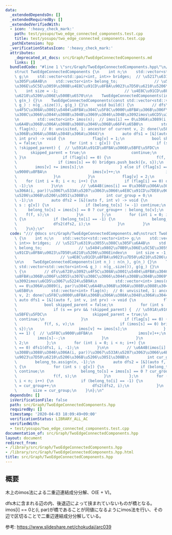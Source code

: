 ```yaml
---
data:
  _extendedDependsOn: []
  _extendedRequiredBy: []
  _extendedVerifiedWith:
  - icon: ':heavy_check_mark:'
    path: test/yosupo/two_edge_connected_components.test.cpp
    title: test/yosupo/two_edge_connected_components.test.cpp
  _pathExtension: hpp
  _verificationStatusIcon: ':heavy_check_mark:'
  attributes:
    _deprecated_at_docs: src/Graph/TwoEdgeConnectedComponents.md
    links: []
  bundledCode: "#line 1 \"src/Graph/TwoEdgeConnectedComponents.hpp\"\n/// @docs src/Graph/TwoEdgeConnectedComponents.md\n\
    struct TwoEdgeConnectedComponents {\n    int n;\n    std::vector<std::vector<int>>\
    \ g;\n    std::vector<std::pair<int, int>> bridges;  // \u5217\u6319\u3055\u308C\
    \u305F\u6A4B\n    std::vector<int> belong_to;                // \u5404\u9802\u70B9\
    \u306E\u5C5E\u3059\u308B\u4E8C\u91CD\u8FBA\u9023\u7D50\u6210\u5206\u306Eindex\n\
    \    int size = -1;                             // \u4E8C\u91CD\u8FBA\u9023\u7D50\
    \u6210\u5206\u306E\u500B\u6570\n\n    TwoEdgeConnectedComponents(int n_) : n(n_),\
    \ g(n_) {}\n    TwoEdgeConnectedComponents(const std::vector<std::vector<int>>&\
    \ g_) : n(g_.size()), g(g_) {}\n    void build() {\n        // dfs\u6728\u3092\
    \u4F5C\u308A\u3001\u5404\u8FBA\u304C\u5F8C\u9000\u8FBA\u306B\u306F\u3055\u307E\
    \u308C\u3066\u3044\u308B\u304B\u3069\u3046\u304B\u3092imos\u6CD5\u3067\u5224\u5B9A\
    \n        std::vector<int> imos(n);  // imos[i] == 0\u306A\u3089(i, par)\u304C\
    \u6A4B\u306B\u306A\u308B\u3088\u3046\u306B\u66F4\u65B0\n        std::vector<int>\
    \ flag(n);  // 0: unvisited, 1: ancestor of current v, 2: done(\u5F8C\u9000\u8FBA\
    \u306B\u306A\u308A\u3048\u306A\u3044)\n        auto dfs1 = [&](auto f, int v,\
    \ int prv) -> void {\n            flag[v] = 1;\n            bool skipped_parent\
    \ = false;\n            for (int s : g[v]) {\n                if (s == prv &&\
    \ !skipped_parent) {  // \u591A\u91CD\u8FBA\u306B\u5BFE\u5FDC\n              \
    \      skipped_parent = true;\n                    continue;\n               \
    \ }\n                if (flag[s] == 0) {\n                    f(f, s, v);\n  \
    \                  if (imos[s] == 0) bridges.push_back({v, s});\n            \
    \        imos[v] += imos[s];\n                } else if (flag[s] == 1) {  // \u5F8C\
    \u9000\u8FBA\n                    imos[v]++;\n                    imos[s]--;\n\
    \                }\n            }\n            flag[v] = 2;\n        };\n    \
    \    for (int i = 0; i < n; i++) {\n            if (flag[i] == 0) dfs1(dfs1, i,\
    \ -1);\n        }\n\n        // \u6A4B(imos[i] == 0\u3068\u306A\u308B\u3088\u3046\
    \u306A(i, par))\u3067\u533A\u5207\u3063\u3066\u4E8C\u91CD\u7DE8\u9023\u7D50\u6210\
    \u5206\u306B\u5206\u3051\u308B\n        int cur_group = 0;\n        belong_to.assign(n,\
    \ -1);\n        auto dfs2 = [&](auto f, int v) -> void {\n            for (int\
    \ s : g[v]) {\n                if (belong_to[s] != -1) continue;\n           \
    \     belong_to[s] = imos[s] == 0 ? cur_group++ : belong_to[v];\n            \
    \    f(f, s);\n            }\n        };\n        for (int i = 0; i < n; i++)\
    \ {\n            if (belong_to[i] == -1) {\n                belong_to[i] = cur_group++;\n\
    \                dfs2(dfs2, i);\n            }\n        }\n        size = cur_group;\n\
    \    }\n};\n"
  code: "/// @docs src/Graph/TwoEdgeConnectedComponents.md\nstruct TwoEdgeConnectedComponents\
    \ {\n    int n;\n    std::vector<std::vector<int>> g;\n    std::vector<std::pair<int,\
    \ int>> bridges;  // \u5217\u6319\u3055\u308C\u305F\u6A4B\n    std::vector<int>\
    \ belong_to;                // \u5404\u9802\u70B9\u306E\u5C5E\u3059\u308B\u4E8C\
    \u91CD\u8FBA\u9023\u7D50\u6210\u5206\u306Eindex\n    int size = -1;          \
    \                   // \u4E8C\u91CD\u8FBA\u9023\u7D50\u6210\u5206\u306E\u500B\u6570\
    \n\n    TwoEdgeConnectedComponents(int n_) : n(n_), g(n_) {}\n    TwoEdgeConnectedComponents(const\
    \ std::vector<std::vector<int>>& g_) : n(g_.size()), g(g_) {}\n    void build()\
    \ {\n        // dfs\u6728\u3092\u4F5C\u308A\u3001\u5404\u8FBA\u304C\u5F8C\u9000\
    \u8FBA\u306B\u306F\u3055\u307E\u308C\u3066\u3044\u308B\u304B\u3069\u3046\u304B\
    \u3092imos\u6CD5\u3067\u5224\u5B9A\n        std::vector<int> imos(n);  // imos[i]\
    \ == 0\u306A\u3089(i, par)\u304C\u6A4B\u306B\u306A\u308B\u3088\u3046\u306B\u66F4\
    \u65B0\n        std::vector<int> flag(n);  // 0: unvisited, 1: ancestor of current\
    \ v, 2: done(\u5F8C\u9000\u8FBA\u306B\u306A\u308A\u3048\u306A\u3044)\n       \
    \ auto dfs1 = [&](auto f, int v, int prv) -> void {\n            flag[v] = 1;\n\
    \            bool skipped_parent = false;\n            for (int s : g[v]) {\n\
    \                if (s == prv && !skipped_parent) {  // \u591A\u91CD\u8FBA\u306B\
    \u5BFE\u5FDC\n                    skipped_parent = true;\n                   \
    \ continue;\n                }\n                if (flag[s] == 0) {\n        \
    \            f(f, s, v);\n                    if (imos[s] == 0) bridges.push_back({v,\
    \ s});\n                    imos[v] += imos[s];\n                } else if (flag[s]\
    \ == 1) {  // \u5F8C\u9000\u8FBA\n                    imos[v]++;\n           \
    \         imos[s]--;\n                }\n            }\n            flag[v] =\
    \ 2;\n        };\n        for (int i = 0; i < n; i++) {\n            if (flag[i]\
    \ == 0) dfs1(dfs1, i, -1);\n        }\n\n        // \u6A4B(imos[i] == 0\u3068\u306A\
    \u308B\u3088\u3046\u306A(i, par))\u3067\u533A\u5207\u3063\u3066\u4E8C\u91CD\u7DE8\
    \u9023\u7D50\u6210\u5206\u306B\u5206\u3051\u308B\n        int cur_group = 0;\n\
    \        belong_to.assign(n, -1);\n        auto dfs2 = [&](auto f, int v) -> void\
    \ {\n            for (int s : g[v]) {\n                if (belong_to[s] != -1)\
    \ continue;\n                belong_to[s] = imos[s] == 0 ? cur_group++ : belong_to[v];\n\
    \                f(f, s);\n            }\n        };\n        for (int i = 0;\
    \ i < n; i++) {\n            if (belong_to[i] == -1) {\n                belong_to[i]\
    \ = cur_group++;\n                dfs2(dfs2, i);\n            }\n        }\n \
    \       size = cur_group;\n    }\n};\n"
  dependsOn: []
  isVerificationFile: false
  path: src/Graph/TwoEdgeConnectedComponents.hpp
  requiredBy: []
  timestamp: '2020-04-03 18:09:49+09:00'
  verificationStatus: LIBRARY_ALL_AC
  verifiedWith:
  - test/yosupo/two_edge_connected_components.test.cpp
documentation_of: src/Graph/TwoEdgeConnectedComponents.hpp
layout: document
redirect_from:
- /library/src/Graph/TwoEdgeConnectedComponents.hpp
- /library/src/Graph/TwoEdgeConnectedComponents.hpp.html
title: src/Graph/TwoEdgeConnectedComponents.hpp
---
```

## 概要
木上のimos法による二重辺連結成分分解、O(E + V)。

dfs木に含まれる辺の内、後退辺によって挟まれていないものが橋となる。
imos[i] == 0と(i, par)が橋であることが同値になるようにimos法を行い、その辺で区切ることで二重辺連結成分分解している。

参考: https://www.slideshare.net/chokudai/arc039